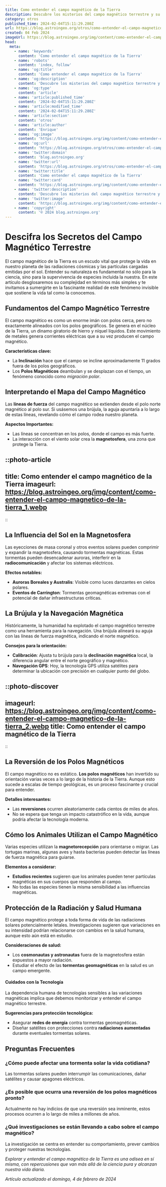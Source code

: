 ```yaml
---
title: Como entender el campo magnético de la Tierra
description: Descubre los misterios del campo magnético terrestre y su impacto en la vida diaria. Exploración científica al alcance de tu curiosidad.
category: otros
published_time: 2024-02-04T15:11:29.280Z
url: https://blog.astroingeo.org/otros/como-entender-el-campo-magnetico-de-la-tierra
created: 04 Feb 2024
imageUrl: https://blog.astroingeo.org/img/content/como-entender-el-campo-magnetico-de-la-tierra_1.webp
head:
  meta:
    - name: 'keywords'
      content: 'Como entender el campo magnético de la Tierra'
    - name: 'robots'
      content: 'index, follow'
    - name: 'og:title'
      content: 'Como entender el campo magnético de la Tierra'
    - name: 'og:description'
      content: 'Descubre los misterios del campo magnético terrestre y su impacto en la vida diaria. Exploración científica al alcance de tu curiosidad.'
    - name: 'og:type'
      content: 'article'
    - name: 'article:published_time'
      content: '2024-02-04T15:11:29.280Z'
    - name: 'article:modified_time'
      content: '2024-02-04T15:11:29.280Z'
    - name: 'article:section'
      content: 'otros'
    - name: 'article:author'
      content: 'Enrique'
    - name: 'og:image'
      content: 'https://blog.astroingeo.org/img/content/como-entender-el-campo-magnetico-de-la-tierra_1.webp'
    - name: 'og:url'
      content: 'https://blog.astroingeo.org/otros/como-entender-el-campo-magnetico-de-la-tierra'
    - name: 'twitter:domain'
      content: 'blog.astroingeo.org'
    - name: 'twitter:url'
      content: 'https://blog.astroingeo.org/otros/como-entender-el-campo-magnetico-de-la-tierra'
    - name: 'twitter:title'
      content: 'Como entender el campo magnético de la Tierra'
    - name: 'twitter:card'
      content: 'https://blog.astroingeo.org/img/content/como-entender-el-campo-magnetico-de-la-tierra_1.webp'
    - name: 'twitter:description'
      content: 'Descubre los misterios del campo magnético terrestre y su impacto en la vida diaria. Exploración científica al alcance de tu curiosidad.'
    - name: 'twitter:image'
      content: 'https://blog.astroingeo.org/img/content/como-entender-el-campo-magnetico-de-la-tierra_1.webp'
    - name: 'copyright'
      content: '© 2024 blog.astroingeo.org'
---
```

# Descifra los Secretos del Campo Magnético Terrestre

El campo magnético de la Tierra es un escudo vital que protege la vida en nuestro planeta de las radiaciones cósmicas y las partículas cargadas emitidas por el sol. Entender su naturaleza es fundamental no sólo para la ciencia, sino para la supervivencia de especies incluida la nuestra. En este artículo desglosaremos su complejidad en términos más simples y te invitamos a sumergirte en la fascinante realidad de este fenómeno invisible que sostiene la vida tal como la conocemos.

## Fundamentos del Campo Magnético Terrestre

El campo magnético es como un enorme imán con polos cerca, pero no exactamente alineados con los polos geográficos. Se genera en el núcleo de la Tierra, un dinamo giratorio de hierro y níquel líquidos. Este movimiento de metales genera corrientes eléctricas que a su vez producen el campo magnético.

**Características clave:**
- La **Inclinación** hace que el campo se incline aproximadamente 11 grados fuera de los polos geográficos.
- Los **Polos Magnéticos** deambulan y se desplazan con el tiempo, un fenómeno conocido como *migración polar*.

## Interpretando el Mapa del Campo Magnético

Las **líneas de fuerza** del campo magnético se extienden desde el polo norte magnético al polo sur. Si usásemos una brújula, la aguja apuntaría a lo largo de estas líneas, revelando cómo el campo rodea nuestro planeta.

**Aspectos Importantes:**
- Las líneas se concentran en los polos, donde el campo es más fuerte.
- La interacción con el viento solar crea la **magnetosfera**, una zona que protege la Tierra.


::photo-article
---
title: Como entender el campo magnético de la Tierra
imageurl: https://blog.astroingeo.org/img/content/como-entender-el-campo-magnetico-de-la-tierra_1.webp
---
::



## La Influencia del Sol en la Magnetosfera

Las eyecciones de masa coronal y otros eventos solares pueden comprimir y expandir la magnetosfera, causando tormentas magnéticas. Estas tormentas pueden desencadenar auroras, interferir en la **radiocomunicación** y afectar los sistemas eléctricos.

**Efectos notables:**
- **Auroras Boreales y Australis**: Visible como luces danzantes en cielos polares.
- **Eventos de Carrington**: Tormentas geomagnéticas extremas con el potencial de dañar infraestructuras críticas.

## La Brújula y la Navegación Magnética

Históricamente, la humanidad ha explotado el campo magnético terrestre como una herramienta para la navegación. Una brújula alineará su aguja con las líneas de fuerza magnética, indicando el norte magnético. 

**Consejos para la orientación:**
- **Calibración**: Ajusta tu brújula para la **declinación magnética** local, la diferencia angular entre el norte geográfico y magnético.
- **Navegación GPS**: Hoy, la tecnología GPS utiliza satélites para determinar la ubicación con precisión en cualquier punto del globo.


::photo-discover
---
imageurl: https://blog.astroingeo.org/img/content/como-entender-el-campo-magnetico-de-la-tierra_2.webp
title: Como entender el campo magnético de la Tierra
---
::



## La Reversión de los Polos Magnéticos

El campo magnético no es estático. **Los polos magnéticos** han invertido su orientación varias veces a lo largo de la historia de la Tierra. Aunque esto sucede a escalas de tiempo geológicas, es un proceso fascinante y crucial para entender.

**Detalles interesantes:**
- Las **reversiones** ocurren aleatoriamente cada cientos de miles de años.
- No se espera que tenga un impacto catastrófico en la vida, aunque podría afectar la tecnología moderna.

## Cómo los Animales Utilizan el Campo Magnético

Varias especies utilizan la **magnetorecepción** para orientarse o migrar. Las tortugas marinas, algunas aves y hasta bacterias pueden detectar las líneas de fuerza magnética para guiarse.

**Elementos a considerar:**
- **Estudios recientes** sugieren que los animales pueden tener partículas magnéticas en sus cuerpos que responden al campo.
- No todas las especies tienen la misma sensibilidad a las influencias magnéticas.

## Protección de la Radiación y Salud Humana

El campo magnético protege a toda forma de vida de las radiaciones solares potencialmente letales. Investigaciones sugieren que variaciones en su intensidad podrían relacionarse con cambios en la salud humana, aunque esto aún está en estudio.

**Consideraciones de salud:**
- Los **cosmonautas y astronautas** fuera de la magnetosfera están expuestos a mayor radiación.
- Estudiar el efecto de las **tormentas geomagnéticas** en la salud es un campo emergente.

#### Cuidados con la Tecnología
La dependencia humana de tecnologías sensibles a las variaciones magnéticas implica que debemos monitorizar y entender el campo magnético terrestre.

**Sugerencias para protección tecnológica:**
- Asegurar **redes de energía** contra tormentas geomagnéticas.
- Diseñar satélites con protecciones contra **radiaciones aumentadas** durante eventuales tormentas solares.

## Preguntas Frecuentes

### ¿Cómo puede afectar una tormenta solar la vida cotidiana?
Las tormentas solares pueden interrumpir las comunicaciones, dañar satélites y causar apagones eléctricos.

### ¿Es posible que ocurra una reversión de los polos magnéticos pronto?
Actualmente no hay indicios de que una reversión sea inminente, estos procesos ocurren a lo largo de miles a millones de años.

### ¿Qué investigaciones se están llevando a cabo sobre el campo magnético?
La investigación se centra en entender su comportamiento, prever cambios y proteger nuestras tecnologías.

*Explorar y entender el campo magnético de la Tierra es una odisea en sí misma, con repercusiones que van más allá de la ciencia pura y alcanzan nuestra vida diaria.*

_Artículo actualizado el domingo, 4 de febrero de 2024_